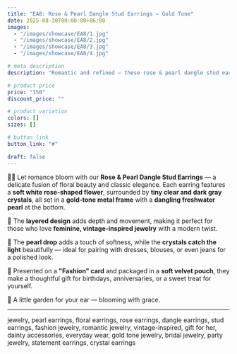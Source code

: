 ```yaml
---
title: "EA8: Rose & Pearl Dangle Stud Earrings – Gold Tone"
date: 2025-08-30T00:00:00+06:00
images: 
  - "/images/showcase/EA8/1.jpg"
  - "/images/showcase/EA8/2.jpg"
  - "/images/showcase/EA8/3.jpg"
  - "/images/showcase/EA8/4.jpg"

# meta description
description: "Romantic and refined — these rose & pearl dangle stud earrings feature a delicate white flower, sparkling crystals, and a soft pearl drop, crafted from gold-tone alloy for timeless elegance and everyday charm."

# product price
price: "150"
discount_price: ""

# product variation
colors: []
sizes: []

# button link
button_link: "#"

draft: false
---
```


🌹✨ Let romance bloom with our **Rose & Pearl Dangle Stud Earrings** — a delicate fusion of floral beauty and classic elegance. Each earring features a **soft white rose-shaped flower**, surrounded by **tiny clear and dark gray crystals**, all set in a **gold-tone metal frame** with a **dangling freshwater pearl** at the bottom.

💎 The **layered design** adds depth and movement, making it perfect for those who love **feminine, vintage-inspired jewelry** with a modern twist.

💫 The **pearl drop** adds a touch of softness, while the **crystals catch the light** beautifully — ideal for pairing with dresses, blouses, or even jeans for a polished look.

🎁 Presented on a **"Fashion" card** and packaged in a **soft velvet pouch**, they make a thoughtful gift for birthdays, anniversaries, or a sweet treat for yourself.

🌷 A little garden for your ear — blooming with grace.

---
jewelry, pearl earrings, floral earrings, rose earrings, dangle earrings, stud earrings, fashion jewelry, romantic jewelry, vintage-inspired, gift for her, dainty accessories, everyday wear, gold tone jewelry, bridal jewelry, party jewelry, statement earrings, crystal earrings